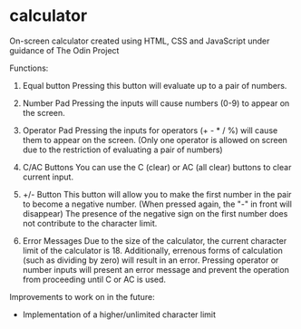 # calculator
On-screen calculator created using HTML, CSS and JavaScript under guidance of The Odin Project

Functions:

1. Equal button
Pressing this button will evaluate up to a pair of numbers.

1. Number Pad
Pressing the inputs will cause numbers (0-9) to appear on the screen.

2. Operator Pad
Pressing the inputs for operators (+ - * / %) will cause them to appear on the screen. (Only one operator is allowed on screen due to the restriction of evaluating a pair of numbers) 

3. C/AC Buttons
You can use the C (clear) or AC (all clear) buttons to clear current input.

4. +/- Button
This button will allow you to make the first number in the pair to become a negative number. (When pressed again, the "-" in front will disappear)
The presence of the negative sign on the first number does not contribute to the character limit.

5. Error Messages
Due to the size of the calculator, the current character limit of the calculator is 18. 
Additionally, errenous forms of calculation (such as dividing by zero) will result in an error.
Pressing operator or number inputs will present an error message and prevent the operation from proceeding until C or AC is used.

Improvements to work on in the future:
- Implementation of a higher/unlimited character limit
